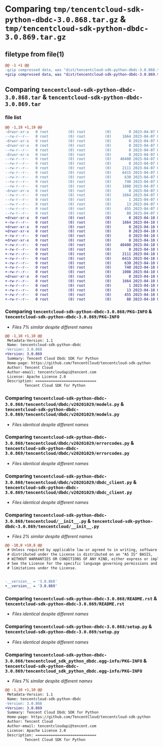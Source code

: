 # Comparing `tmp/tencentcloud-sdk-python-dbdc-3.0.868.tar.gz` & `tmp/tencentcloud-sdk-python-dbdc-3.0.869.tar.gz`

## filetype from file(1)

```diff
@@ -1 +1 @@
-gzip compressed data, was "dist/tencentcloud-sdk-python-dbdc-3.0.868.tar", last modified: Fri Apr  7 00:26:44 2023, max compression
+gzip compressed data, was "dist/tencentcloud-sdk-python-dbdc-3.0.869.tar", last modified: Mon Apr 10 03:03:24 2023, max compression
```

## Comparing `tencentcloud-sdk-python-dbdc-3.0.868.tar` & `tencentcloud-sdk-python-dbdc-3.0.869.tar`

### file list

```diff
@@ -1,19 +1,19 @@
-drwxr-xr-x   0 root         (0) root         (0)        0 2023-04-07 00:26:44.000000 tencentcloud-sdk-python-dbdc-3.0.868/
--rw-r--r--   0 root         (0) root         (0)     1664 2023-04-07 00:26:44.000000 tencentcloud-sdk-python-dbdc-3.0.868/PKG-INFO
-drwxr-xr-x   0 root         (0) root         (0)        0 2023-04-07 00:26:44.000000 tencentcloud-sdk-python-dbdc-3.0.868/tencentcloud/
-drwxr-xr-x   0 root         (0) root         (0)        0 2023-04-07 00:26:44.000000 tencentcloud-sdk-python-dbdc-3.0.868/tencentcloud/dbdc/
--rw-r--r--   0 root         (0) root         (0)        0 2023-04-07 00:26:44.000000 tencentcloud-sdk-python-dbdc-3.0.868/tencentcloud/dbdc/__init__.py
-drwxr-xr-x   0 root         (0) root         (0)        0 2023-04-07 00:26:44.000000 tencentcloud-sdk-python-dbdc-3.0.868/tencentcloud/dbdc/v20201029/
--rw-r--r--   0 root         (0) root         (0)    40408 2023-04-07 00:26:44.000000 tencentcloud-sdk-python-dbdc-3.0.868/tencentcloud/dbdc/v20201029/models.py
--rw-r--r--   0 root         (0) root         (0)        0 2023-04-07 00:26:44.000000 tencentcloud-sdk-python-dbdc-3.0.868/tencentcloud/dbdc/v20201029/__init__.py
--rw-r--r--   0 root         (0) root         (0)     2111 2023-04-07 00:26:44.000000 tencentcloud-sdk-python-dbdc-3.0.868/tencentcloud/dbdc/v20201029/errorcodes.py
--rw-r--r--   0 root         (0) root         (0)     6415 2023-04-07 00:26:44.000000 tencentcloud-sdk-python-dbdc-3.0.868/tencentcloud/dbdc/v20201029/dbdc_client.py
--rw-r--r--   0 root         (0) root         (0)      630 2023-04-07 00:26:44.000000 tencentcloud-sdk-python-dbdc-3.0.868/tencentcloud/__init__.py
--rw-r--r--   0 root         (0) root         (0)      740 2023-04-07 00:26:44.000000 tencentcloud-sdk-python-dbdc-3.0.868/README.rst
--rw-r--r--   0 root         (0) root         (0)     1008 2023-04-07 00:26:44.000000 tencentcloud-sdk-python-dbdc-3.0.868/setup.py
-drwxr-xr-x   0 root         (0) root         (0)        0 2023-04-07 00:26:44.000000 tencentcloud-sdk-python-dbdc-3.0.868/tencentcloud_sdk_python_dbdc.egg-info/
--rw-r--r--   0 root         (0) root         (0)     1664 2023-04-07 00:26:44.000000 tencentcloud-sdk-python-dbdc-3.0.868/tencentcloud_sdk_python_dbdc.egg-info/PKG-INFO
--rw-r--r--   0 root         (0) root         (0)        1 2023-04-07 00:26:44.000000 tencentcloud-sdk-python-dbdc-3.0.868/tencentcloud_sdk_python_dbdc.egg-info/dependency_links.txt
--rw-r--r--   0 root         (0) root         (0)       13 2023-04-07 00:26:44.000000 tencentcloud-sdk-python-dbdc-3.0.868/tencentcloud_sdk_python_dbdc.egg-info/top_level.txt
--rw-r--r--   0 root         (0) root         (0)      455 2023-04-07 00:26:44.000000 tencentcloud-sdk-python-dbdc-3.0.868/tencentcloud_sdk_python_dbdc.egg-info/SOURCES.txt
--rw-r--r--   0 root         (0) root         (0)       88 2023-04-07 00:26:44.000000 tencentcloud-sdk-python-dbdc-3.0.868/setup.cfg
+drwxr-xr-x   0 root         (0) root         (0)        0 2023-04-10 03:03:24.000000 tencentcloud-sdk-python-dbdc-3.0.869/
+-rw-r--r--   0 root         (0) root         (0)     1664 2023-04-10 03:03:24.000000 tencentcloud-sdk-python-dbdc-3.0.869/PKG-INFO
+drwxr-xr-x   0 root         (0) root         (0)        0 2023-04-10 03:03:24.000000 tencentcloud-sdk-python-dbdc-3.0.869/tencentcloud/
+drwxr-xr-x   0 root         (0) root         (0)        0 2023-04-10 03:03:24.000000 tencentcloud-sdk-python-dbdc-3.0.869/tencentcloud/dbdc/
+-rw-r--r--   0 root         (0) root         (0)        0 2023-04-10 03:03:24.000000 tencentcloud-sdk-python-dbdc-3.0.869/tencentcloud/dbdc/__init__.py
+drwxr-xr-x   0 root         (0) root         (0)        0 2023-04-10 03:03:24.000000 tencentcloud-sdk-python-dbdc-3.0.869/tencentcloud/dbdc/v20201029/
+-rw-r--r--   0 root         (0) root         (0)    40408 2023-04-10 03:03:24.000000 tencentcloud-sdk-python-dbdc-3.0.869/tencentcloud/dbdc/v20201029/models.py
+-rw-r--r--   0 root         (0) root         (0)        0 2023-04-10 03:03:24.000000 tencentcloud-sdk-python-dbdc-3.0.869/tencentcloud/dbdc/v20201029/__init__.py
+-rw-r--r--   0 root         (0) root         (0)     2111 2023-04-10 03:03:24.000000 tencentcloud-sdk-python-dbdc-3.0.869/tencentcloud/dbdc/v20201029/errorcodes.py
+-rw-r--r--   0 root         (0) root         (0)     6415 2023-04-10 03:03:24.000000 tencentcloud-sdk-python-dbdc-3.0.869/tencentcloud/dbdc/v20201029/dbdc_client.py
+-rw-r--r--   0 root         (0) root         (0)      630 2023-04-10 03:03:24.000000 tencentcloud-sdk-python-dbdc-3.0.869/tencentcloud/__init__.py
+-rw-r--r--   0 root         (0) root         (0)      740 2023-04-10 03:03:24.000000 tencentcloud-sdk-python-dbdc-3.0.869/README.rst
+-rw-r--r--   0 root         (0) root         (0)     1008 2023-04-10 03:03:24.000000 tencentcloud-sdk-python-dbdc-3.0.869/setup.py
+drwxr-xr-x   0 root         (0) root         (0)        0 2023-04-10 03:03:24.000000 tencentcloud-sdk-python-dbdc-3.0.869/tencentcloud_sdk_python_dbdc.egg-info/
+-rw-r--r--   0 root         (0) root         (0)     1664 2023-04-10 03:03:24.000000 tencentcloud-sdk-python-dbdc-3.0.869/tencentcloud_sdk_python_dbdc.egg-info/PKG-INFO
+-rw-r--r--   0 root         (0) root         (0)        1 2023-04-10 03:03:24.000000 tencentcloud-sdk-python-dbdc-3.0.869/tencentcloud_sdk_python_dbdc.egg-info/dependency_links.txt
+-rw-r--r--   0 root         (0) root         (0)       13 2023-04-10 03:03:24.000000 tencentcloud-sdk-python-dbdc-3.0.869/tencentcloud_sdk_python_dbdc.egg-info/top_level.txt
+-rw-r--r--   0 root         (0) root         (0)      455 2023-04-10 03:03:24.000000 tencentcloud-sdk-python-dbdc-3.0.869/tencentcloud_sdk_python_dbdc.egg-info/SOURCES.txt
+-rw-r--r--   0 root         (0) root         (0)       88 2023-04-10 03:03:24.000000 tencentcloud-sdk-python-dbdc-3.0.869/setup.cfg
```

### Comparing `tencentcloud-sdk-python-dbdc-3.0.868/PKG-INFO` & `tencentcloud-sdk-python-dbdc-3.0.869/PKG-INFO`

 * *Files 7% similar despite different names*

```diff
@@ -1,10 +1,10 @@
 Metadata-Version: 1.1
 Name: tencentcloud-sdk-python-dbdc
-Version: 3.0.868
+Version: 3.0.869
 Summary: Tencent Cloud Dbdc SDK for Python
 Home-page: https://github.com/TencentCloud/tencentcloud-sdk-python
 Author: Tencent Cloud
 Author-email: tencentcloudapi@tencent.com
 License: Apache License 2.0
 Description: ============================
         Tencent Cloud SDK for Python
```

### Comparing `tencentcloud-sdk-python-dbdc-3.0.868/tencentcloud/dbdc/v20201029/models.py` & `tencentcloud-sdk-python-dbdc-3.0.869/tencentcloud/dbdc/v20201029/models.py`

 * *Files identical despite different names*

### Comparing `tencentcloud-sdk-python-dbdc-3.0.868/tencentcloud/dbdc/v20201029/errorcodes.py` & `tencentcloud-sdk-python-dbdc-3.0.869/tencentcloud/dbdc/v20201029/errorcodes.py`

 * *Files identical despite different names*

### Comparing `tencentcloud-sdk-python-dbdc-3.0.868/tencentcloud/dbdc/v20201029/dbdc_client.py` & `tencentcloud-sdk-python-dbdc-3.0.869/tencentcloud/dbdc/v20201029/dbdc_client.py`

 * *Files identical despite different names*

### Comparing `tencentcloud-sdk-python-dbdc-3.0.868/tencentcloud/__init__.py` & `tencentcloud-sdk-python-dbdc-3.0.869/tencentcloud/__init__.py`

 * *Files 2% similar despite different names*

```diff
@@ -10,8 +10,8 @@
 # Unless required by applicable law or agreed to in writing, software
 # distributed under the License is distributed on an "AS IS" BASIS,
 # WITHOUT WARRANTIES OR CONDITIONS OF ANY KIND, either express or implied.
 # See the License for the specific language governing permissions and
 # limitations under the License.
 
 
-__version__ = '3.0.868'
+__version__ = '3.0.869'
```

### Comparing `tencentcloud-sdk-python-dbdc-3.0.868/README.rst` & `tencentcloud-sdk-python-dbdc-3.0.869/README.rst`

 * *Files identical despite different names*

### Comparing `tencentcloud-sdk-python-dbdc-3.0.868/setup.py` & `tencentcloud-sdk-python-dbdc-3.0.869/setup.py`

 * *Files identical despite different names*

### Comparing `tencentcloud-sdk-python-dbdc-3.0.868/tencentcloud_sdk_python_dbdc.egg-info/PKG-INFO` & `tencentcloud-sdk-python-dbdc-3.0.869/tencentcloud_sdk_python_dbdc.egg-info/PKG-INFO`

 * *Files 7% similar despite different names*

```diff
@@ -1,10 +1,10 @@
 Metadata-Version: 1.1
 Name: tencentcloud-sdk-python-dbdc
-Version: 3.0.868
+Version: 3.0.869
 Summary: Tencent Cloud Dbdc SDK for Python
 Home-page: https://github.com/TencentCloud/tencentcloud-sdk-python
 Author: Tencent Cloud
 Author-email: tencentcloudapi@tencent.com
 License: Apache License 2.0
 Description: ============================
         Tencent Cloud SDK for Python
```

